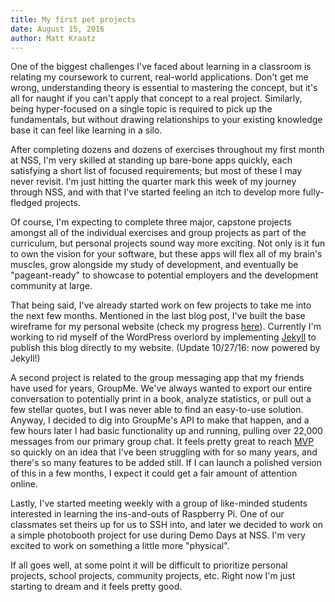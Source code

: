 ```yaml
---
title: My first pet projects
date: August 15, 2016
author: Matt Kraatz
---
```


One of the biggest challenges I've faced about learning in a classroom is relating my coursework to current, real-world applications. Don't get me wrong, understanding theory is essential to mastering the concept, but it's all for naught if you can't apply that concept to a real project. Similarly, being hyper-focused on a single topic is required to pick up the fundamentals, but without drawing relationships to your existing knowledge base it can feel like learning in a silo.

After completing dozens and dozens of exercises throughout my first month at NSS, I'm very skilled at standing up bare-bone apps quickly, each satisfying a short list of focused requirements; but most of these I may never revisit. I'm just hitting the quarter mark this week of my journey through NSS, and with that I've started feeling an itch to develop more fully-fledged projects.

Of course, I'm expecting to complete three major, capstone projects amongst all of the individual exercises and group projects as part of the curriculum, but personal projects sound way more exciting. Not only is it fun to own the vision for your software, but these apps will flex all of my brain's muscles, grow alongside my study of development, and eventually be "pageant-ready" to showcase to potential employers and the development community at large.

That being said, I've already started work on few projects to take me into the next few months. Mentioned in the last blog post, I've built the base wireframe for my personal website (check my progress [here](http://mattkraatz.com)). Currently I'm working to rid myself of the WordPress overlord by implementing [Jekyll](https://jekyllrb.com) to publish this blog directly to my website. (Update 10/27/16: now powered by Jekyll!)

A second project is related to the group messaging app that my friends have used for years, GroupMe. We've always wanted to export our entire conversation to potentially print in a book, analyze statistics, or pull out a few stellar quotes, but I was never able to find an easy-to-use solution. Anyway, I decided to dig into GroupMe's API to make that happen, and a few hours later I had basic functionality up and running, pulling over 22,000 messages from our primary group chat. It feels pretty great to reach [MVP](https://github.com/MattKraatz/groupme-export) so quickly on an idea that I've been struggling with for so many years, and there's so many features to be added still. If I can launch a polished version of this in a few months, I expect it could get a fair amount of attention online.

Lastly, I've started meeting weekly with a group of like-minded students interested in learning the ins-and-outs of Raspberry Pi. One of our classmates set theirs up for us to SSH into, and later we decided to work on a simple photobooth project for use during Demo Days at NSS. I'm very excited to work on something a little more "physical".

If all goes well, at some point it will be difficult to prioritize personal projects, school projects, community projects, etc. Right now I'm just starting to dream and it feels pretty good.
